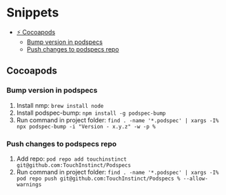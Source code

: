 # Snippets

- [⚡ Cocoapods](#cocoapods)
	- [Bump version in podspecs](#bump-version-in-podspecs)
	- [Push changes to podspecs repo](#push-changes-to-podspecs-repo)

## Cocoapods

### Bump version in podspecs

1. Install nmp: `brew install node`
2. Install podspec-bump: `npm install -g podspec-bump`
3. Run command in project folder: `find . -name '*.podspec' | xargs -I% npx podspec-bump -i "Version - x.y.z" -w -p %`

### Push changes to podspecs repo

1. Add repo: `pod repo add touchinstinct git@github.com:TouchInstinct/Podspecs`
2. Run command in project folder: `find . -name '*.podspec' | xargs -I% pod repo push git@github.com:TouchInstinct/Podspecs % --allow-warnings`



